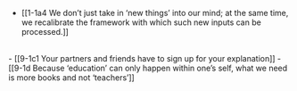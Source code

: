 - [[1-1a4 We don’t just take in ‘new things’ into our mind; at the same time, we recalibrate the framework with which such new inputs can be processed.]]
<br>
- [[9-1c1 Your partners and friends have to sign up for your explanation]]
- [[9-1d Because ‘education’ can only happen within one’s self, what we need is more books and not ‘teachers’]]
